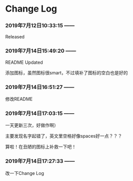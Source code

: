 # **Change Log**

	
### 2019年7月12日10:33:15 ——

Released

### 2019年7月14日15:49:20 ——

README Updated 

添加图标，虽然图标很smart，不过填补了图标的空白也是好的

### 2019年7月14日16:51:27 ——

修改README

### 2019年7月14日17:03:15 ——

一天更新三次，好做作啊）

主要发现名字起错了，英文里空格好像spaces好一点？？？

算啦！在丑陋的图标上补救一下吧！

### 2019年7月14日17:27:33 ——

改一下Change Log